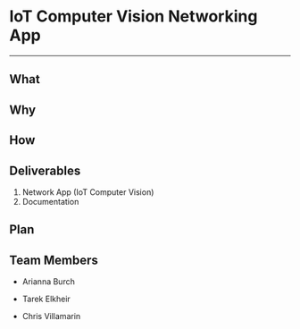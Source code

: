 # IoT Computer Vision Networking App
---

## What


## Why


## How


## Deliverables
1. Network App (IoT Computer Vision)
2. Documentation


## Plan


## Team Members
- Arianna Burch

- Tarek Elkheir

- Chris Villamarin
